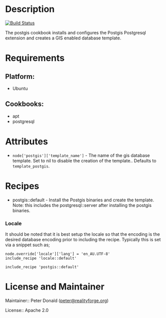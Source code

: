 # Description

[![Build Status](https://secure.travis-ci.org/realityforge/chef-postgis.png?branch=master)](http://travis-ci.org/realityforge/chef-postgis)

The postgis cookbook installs and configures the Postgis Postgresql extension and creates a GIS enabled database template.

# Requirements

## Platform:

* Ubuntu

## Cookbooks:

* apt
* postgresql

# Attributes

* `node['postgis']['template_name']` - The name of the gis database template. Set to nil to disable the creation of the template.. Defaults to `template_postgis`.

# Recipes

* postgis::default - Install the Postgis binaries and create the template. Note: this includes the postgresql::server after installing the postgis binaries.

### Locale

It should be noted that it is best setup the locale so that
the encoding is the desired database encoding prior to including
the recipe. Typically this is set via a snippet such as;

    node.override['locale']['lang'] = 'en_AU.UTF-8'
    include_recipe 'locale::default'

    include_recipe 'postgis::default'

# License and Maintainer

Maintainer:: Peter Donald (<peter@realityforge.org>)

License:: Apache 2.0

